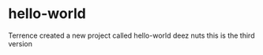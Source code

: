 # hello-world
Terrence created a new project called hello-world
deez nuts
this is the third version
